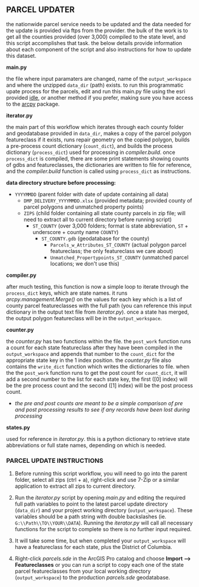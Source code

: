 ## PARCEL UPDATER

the nationwide parcel service needs to be updated and the data needed for the update is provided via ftps from the provider. the bulk of the work is to get all the counties provided (over 3,000) compiled to the state level, and this script accomplishes that task. the below details provide information about each component of the script and also instructions for how to update this dataset.

__main.py__
    
the file where input paramaters are changed, name of the `output_workspace` and where the unzipped `data_dir` (path) exists. to run this programmatic upate process for the parcels, edit and run this main.py file using the esri provided [idle](https://docs.python.org/3/library/idle.html), or another method if you prefer, making sure you have access to the [arcpy](https://pro.arcgis.com/en/pro-app/latest/arcpy/get-started/what-is-arcpy-.htm) package.

__iterator.py__
    
the main part of this workflow which iterates through each county folder and geodatabase provided in `data_dir`, makes a copy of the parcel polygon featureclass if it exists, runs repair geometry on the copied polygon, builds a pre-process count dictionary (`count_dict`), and builds the process dictionary (`process_dict`) used for processing in _compiler.build_. once `process_dict` is compiled, there are some print statements showing counts of gdbs and featureclasses, the dictionaries are written to file for reference, and the _compiler.build_ function is called using `process_dict` as instructions.

__data directory structure before processing:__
- `YYYYMMDD` (parent folder with date of update containing all data)
    - `DMP_DELIVERY_YYYYMMDD.xlsx` (provided metadata; provided county of parcel polygons and unmatched property points)
    - `ZIPS` (child folder containing all state county parcels in zip file; will need to extract all to current directory before running script)
        - `ST_COUNTY` (over 3,000 folders; format is state abbreviation, `ST` + underscore + county name `COUNTY`)
          - `ST_COUNTY.gdb` (geodatabase for the county)
              - `Parcels_w_Attributes_ST_COUNTY` (actual polygon parcel featureclass; the only featureclass we care about)
              - `Unmatched_Propertypoints_ST_COUNTY` (unmatched parcel locations; we don't use this)

__compiler.py__

after much testing, this function is now a simple loop to iterate through the `process_dict` keys, which are state names. it runs _arcpy.management.Merge()_ on the values for each key which is a list of county parcel featureclasses with the full path (you can reference this input dictionary in the output text file from _iterator.py_). once a state has merged, the output polygon featureclass will be in the `output_workspace`.

__counter.py__

the _counter.py_ has two functions within the file. the `post_work` function runs a count for each state featureclass after they have been compiled in the `output_workspace` and appends that number to the `count_dict` for the appropriate state key in the 1 index position. the _counter.py_ file also contains the `write_dict` function which writes the dictionaries to file. when the the `post_work` function runs to get the post count for `count_dict`, it will add a second number to the list for each state key, the first ([0] index) will be the pre process count and the second ([1] index) will be the post process count.

- _the pre and post counts are meant to be a simple comparison of pre and post processing results to see if any records have been lost during processing_

__states.py__
    
used for reference in _iterator.py_. this is a python dictionary to retrieve state abbreviations or full state names, depending on which is needed.


### PARCEL UPDATE INSTRUCTIONS

1. Before running this script workflow, you will need to go into the parent folder, select all zips (ctrl + a), right-click and use 7-Zip or a similar application to extract all zips to current directory.
   
2. Run the _iterator.py_ script by opening _main.py_ and editing the required full path variables to point to the latest parcel update directory (`data_dir`) and your project working directory (`output_workspace`). These variables should be a path string with double backslashes (ie. `G:\\Path\\TO\\YOUR\\DATA`). Running the _iterator.py_ will call all necessary functions for the script to complete so there is no further input required.

3. It will take some time, but when completed your `output_workspace` will have a featureclass for each state, plus the District of Columbia.

4. Right-click _parcels.sde_ in the ArcGIS Pro catalog and choose __Import --> Featureclasses__ or you can run a script to copy each one of the state parcel featureclasses from your local working directory (`output_workspace`) to the production _parcels.sde_ geodatabase.
